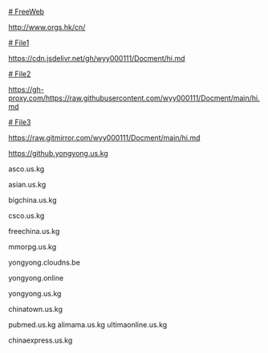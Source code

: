 [# FreeWeb](http://www.orgs.hk/cn/)

http://www.orgs.hk/cn/


[# File1](https://cdn.jsdelivr.net/gh/wyy000111/Docment/hi.md)

https://cdn.jsdelivr.net/gh/wyy000111/Docment/hi.md


[# File2](https://gh-proxy.com/https://raw.githubusercontent.com/wyy000111/Docment/main/hi.md)


https://gh-proxy.com/https://raw.githubusercontent.com/wyy000111/Docment/main/hi.md



[# File3](https://raw.gitmirror.com/wyy000111/Docment/main/hi.md)


https://raw.gitmirror.com/wyy000111/Docment/main/hi.md



https://github.yongyong.us.kg

asco.us.kg

asian.us.kg

bigchina.us.kg

csco.us.kg

freechina.us.kg

mmorpg.us.kg

yongyong.cloudns.be

yongyong.online

yongyong.us.kg




chinatown.us.kg


pubmed.us.kg
alimama.us.kg
ultimaonline.us.kg



chinaexpress.us.kg
